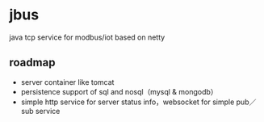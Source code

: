 # jbus
java tcp service for modbus/iot based on netty 


## roadmap
* server container like tomcat
* persistence support of sql and nosql（mysql & mongodb）
* simple http service for server status info，websocket for simple pub／sub service
